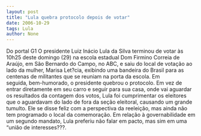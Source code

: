 ```yaml
---
layout: post
title: "Lula quebra protocolo depois de votar"
date: 2006-10-29
tags: Lula
author: None
---
```

Do portal G1
O presidente Luiz Inácio Lula da Silva terminou de votar às 10h25 deste domingo (29) na escola estadual Dom Firmino Correia de Araújo, em São Bernardo do Campo, no ABC, e saiu do local de votação ao lado da mulher, Marisa Let?cia, exibindo uma bandeira do Brasil para as centenas de militantes que se reuniam na porta da escola.
Em seguida,&nbsp;bem-humorado, o presidente quebrou o protocolo. Em vez de entrar diretamente em seu carro e seguir para sua casa, onde vai aguardar os resultados da contagem dos votos, Lula foi cumprimentar os eleitores que o aguardavam do lado de fora da seção eleitoral, causando um grande tumulto.
Ele se disse feliz com a perspectiva da reeleição, mas ainda não tem programado o local da comemoração.
Em relação à governabilidade em um segundo mandato, Lula preferiu não falar em pacto, mas sim em uma “união de interesses???. 